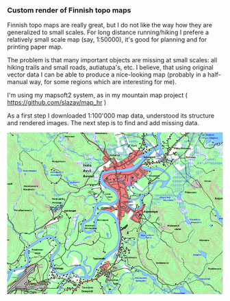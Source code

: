 ### Custom render of Finnish topo maps

Finnish topo maps are really great, but I do not like the way how
they are generalized to small scales. For long distance running/hiking
I prefere a relatively small scale map (say, 1:50000), it's good for planning
and for printing paper map.

The problem is that many important objects are missing at small scales:
all hiking trails and small roads, autiatupa's, etc. I believe, that
using original vector data I can be able to produce a nice-looking
map (probably in a half-manual way, for some regions which are interesting
for me).

I'm using my mapsoft2 system, as in my mountain map project
( https://github.com/slazav/map_hr )

As a first step I downloaded 1:100'000 map data, understood
its structure and rendered images. The next step is to find
and add missing data.

![example 1](https://github.com/slazav/map_fi/blob/main/example1.png)
